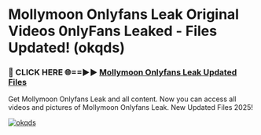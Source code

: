 # Mollymoon Onlyfans Leak Original Videos 0nlyFans Leaked - Files Updated! (okqds)

<h3>🔴 CLICK HERE 🌐==►► <a href="https://tinyurl.com/2wckxsce" rel="nofollow">Mollymoon Onlyfans Leak Updated Files</a></h3>

Get Mollymoon Onlyfans Leak and all content. Now you can access all videos and pictures of Mollymoon Onlyfans Leak. New Updated Files 2025!

[![okqds](https://i.imgur.com/AFduVYN.gif)](https://tinyurl.com/2wckxsce)
